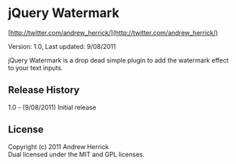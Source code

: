 # jQuery Watermark #
[http://twitter.com/andrew_herrick/](http://twitter.com/andrew_herrick/)

Version: 1.0, Last updated: 9/08/2011

jQuery Watermark is a drop dead simple plugin to add the watermark effect to your text inputs.


## Release History ##

1.0   - (9/08/2011) Initial release


## License ##
Copyright (c) 2011 Andrew Herrick  
Dual licensed under the MIT and GPL licenses.  
